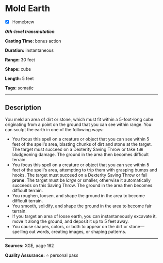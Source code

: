 # Mold Earth

- [x] Homebrew

***0th-level transmutation***

**Casting Time:** bonus action

**Duration:** instantaneous

**Range:** 30 feet

**Shape:** cube

**Length:** 5 feet

**Tags:** somatic

---

## Description
You meld an area of dirt or stone, which must fit within a 5-foot-long cube originating from a point on the ground that you can see within range.
You can sculpt the earth in one of the following ways:
- You focus this spell on a creature or object that you can see within 5 feet of the spell's area, blasting chunks of dirt and stone at the target.
	The target must succeed on a Dexterity Saving Throw or take `1d6` bludgeoning damage.
	The ground in the area then becomes difficult terrain.
- You focus this spell on a creature or object that you can see within 5 feet of the spell's area, attempting to trip them with grasping bumps and hooks.
	The target must succeed on a Dexterity Saving Throw or fall **prone**.
	The target must be *large* or smaller, otherwise it automatically succeeds on this Saving Throw.
	The ground in the area then becomes difficult terrain.
- You roughen, loosen, and shape the ground in the area to become difficult terrain.
- You smooth, solidify, and shape the ground in the area to become fair terrain.
- If you target an area of loose earth, you can instantaneously excavate it, move it along the ground, and deposit it up to 5 feet away.
- You cause shapes, colors, or both to appear on the dirt or stone&mdash;spelling out words, creating images, or shaping patterns.

---

**Sources:** XGE, page 162

**Quality Assurance:** :star: personal pass

